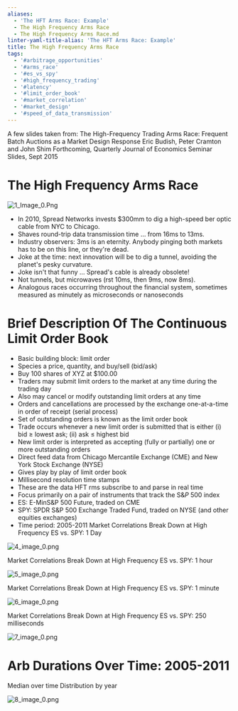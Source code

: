 ```yaml
---
aliases:
  - 'The HFT Arms Race: Example'
  - The High Frequency Arms Race
  - The High Frequency Arms Race.md
linter-yaml-title-alias: 'The HFT Arms Race: Example'
title: The High Frequency Arms Race
tags:
  - '#arbitrage_opportunities'
  - '#arms_race'
  - '#es_vs_spy'
  - '#high_frequency_trading'
  - '#latency'
  - '#limit_order_book'
  - '#market_correlation'
  - '#market_design'
  - '#speed_of_data_transmission'
---
```

A few slides taken from: The High-Frequency Trading Arms Race: Frequent Batch Auctions as a Market Design Response Eric Budish,  Peter Cramton and John Shim Forthcoming,  Quarterly Journal of Economics Seminar Slides,  Sept 2015

# The High Frequency Arms Race

![1_Image_0.Png](1_Image_0.Png)

- In 2010,  Spread Networks invests $300mm to dig a high-speed ber optic cable from NYC to Chicago.
- Shaves round-trip data transmission time … from 16ms to 13ms.
- Industry observers: 3ms is an eternity. Anybody pinging both markets has to be on this line,  or they're dead.
- Joke at the time: next innovation will be to dig a tunnel,  avoiding the planet's pesky curvature.
- Joke isn't that funny … Spread's cable is already obsolete!
- Not tunnels,  but microwaves (rst 10ms,  then 9ms,  now 8ms).
- Analogous races occurring throughout the financial system,  sometimes measured as minutely as microseconds or nanoseconds

# Brief Description Of The Continuous Limit Order Book

- Basic building block: limit order
- Species a price,  quantity,  and buy/sell (bid/ask)
- Buy 100 shares of XYZ at $100.00
- Traders may submit limit orders to the market at any time during the trading day
- Also may cancel or modify outstanding limit orders at any time
- Orders and cancellations are processed by the exchange one-at-a-time in order of receipt (serial process)
- Set of outstanding orders is known as the limit order book
- Trade occurs whenever a new limit order is submitted that is either (i) bid ≥ lowest ask; (ii) ask ≤ highest bid
- New limit order is interpreted as accepting (fully or partially) one or more outstanding orders
- Direct feed data from Chicago Mercantile Exchange (CME) and New York Stock Exchange (NYSE)
- Gives play by play of limit order book
- Millisecond resolution time stamps
- These are the data HFT rms subscribe to and parse in real time
- Focus primarily on a pair of instruments that track the S&$P$ 500 index
- ES: E-MinS&P 500 Future,  traded on CME
- SPY: SPDR S&P 500 Exchange Traded Fund,  traded on NYSE (and other equities exchanges)
- Time period: 2005-2011 Market Correlations Break Down at High Frequency ES vs. SPY: 1 Day

![4_image_0.png](4_image_0.png)

Market Correlations Break Down at High Frequency ES vs. SPY: 1 hour

![5_image_0.png](5_image_0.png)

Market Correlations Break Down at High Frequency ES vs. SPY: 1 minute

![6_image_0.png](6_image_0.png)

Market Correlations Break Down at High Frequency ES vs. SPY: 250 milliseconds

![7_image_0.png](7_image_0.png)

# Arb Durations Over Time: 2005-2011

Median over time Distribution by year

![8_image_0.png](8_image_0.png)